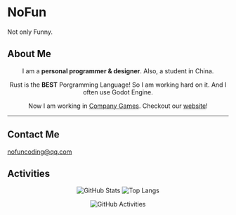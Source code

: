 # NoFun

Not only Funny.

## About Me

<div align="center">
  
I am a **personal programmer & designer**. Also, a student in China.

Rust is the **BEST** Porgramming Language! So I am working hard on it. And I often use Godot Engine.

Now I am working in [Company Games](https://github.com/Compacy-Games). Checkout our [website](https://compacy-games.github.io)!

</div>

---

## Contact Me

nofuncoding@qq.com

## Activities

<div align="center">
  
![GitHub Stats](https://github-readme-stats.vercel.app/api?username=nofuncoding&count_private=true) ![Top Langs](https://github-readme-stats.vercel.app/api/top-langs/?username=nofuncoding&layout=compact)

![GitHub Activities](https://github-readme-activity-graph.vercel.app/graph?username=nofuncoding)
</div>
